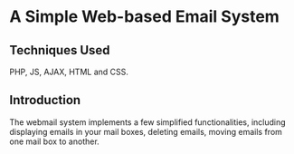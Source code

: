 # A Simple Web-based Email System

## Techniques Used

PHP, JS, AJAX, HTML and CSS.

## Introduction

The webmail system implements a few simplified functionalities, including displaying emails in your mail boxes, deleting emails, moving emails from one mail box to another.